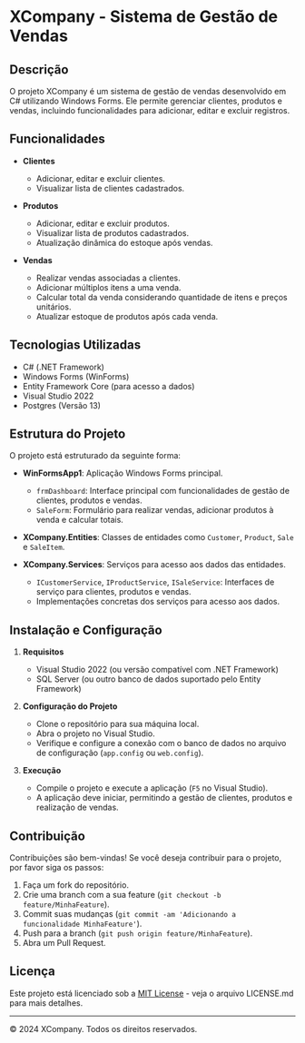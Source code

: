# XCompany - Sistema de Gestão de Vendas

## Descrição
O projeto XCompany é um sistema de gestão de vendas desenvolvido em C# utilizando Windows Forms. Ele permite gerenciar clientes, produtos e vendas, incluindo funcionalidades para adicionar, editar e excluir registros.

## Funcionalidades

- **Clientes**
  - Adicionar, editar e excluir clientes.
  - Visualizar lista de clientes cadastrados.

- **Produtos**
  - Adicionar, editar e excluir produtos.
  - Visualizar lista de produtos cadastrados.
  - Atualização dinâmica do estoque após vendas.

- **Vendas**
  - Realizar vendas associadas a clientes.
  - Adicionar múltiplos itens a uma venda.
  - Calcular total da venda considerando quantidade de itens e preços unitários.
  - Atualizar estoque de produtos após cada venda.

## Tecnologias Utilizadas

- C# (.NET Framework)
- Windows Forms (WinForms)
- Entity Framework Core (para acesso a dados)
- Visual Studio 2022
- Postgres (Versão 13)

## Estrutura do Projeto

O projeto está estruturado da seguinte forma:

- **WinFormsApp1**: Aplicação Windows Forms principal.
  - `frmDashboard`: Interface principal com funcionalidades de gestão de clientes, produtos e vendas.
  - `SaleForm`: Formulário para realizar vendas, adicionar produtos à venda e calcular totais.

- **XCompany.Entities**: Classes de entidades como `Customer`, `Product`, `Sale` e `SaleItem`.

- **XCompany.Services**: Serviços para acesso aos dados das entidades.
  - `ICustomerService`, `IProductService`, `ISaleService`: Interfaces de serviço para clientes, produtos e vendas.
  - Implementações concretas dos serviços para acesso aos dados.

## Instalação e Configuração

1. **Requisitos**
   - Visual Studio 2022 (ou versão compatível com .NET Framework)
   - SQL Server (ou outro banco de dados suportado pelo Entity Framework)

2. **Configuração do Projeto**
   - Clone o repositório para sua máquina local.
   - Abra o projeto no Visual Studio.
   - Verifique e configure a conexão com o banco de dados no arquivo de configuração (`app.config` ou `web.config`).

3. **Execução**
   - Compile o projeto e execute a aplicação (`F5` no Visual Studio).
   - A aplicação deve iniciar, permitindo a gestão de clientes, produtos e realização de vendas.

## Contribuição

Contribuições são bem-vindas! Se você deseja contribuir para o projeto, por favor siga os passos:

1. Faça um fork do repositório.
2. Crie uma branch com a sua feature (`git checkout -b feature/MinhaFeature`).
3. Commit suas mudanças (`git commit -am 'Adicionando a funcionalidade MinhaFeature'`).
4. Push para a branch (`git push origin feature/MinhaFeature`).
5. Abra um Pull Request.

## Licença

Este projeto está licenciado sob a [MIT License](https://opensource.org/licenses/MIT) - veja o arquivo LICENSE.md para mais detalhes.

---

© 2024 XCompany. Todos os direitos reservados.
